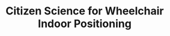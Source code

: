 ---
id: citsci
title: "Citizen Science for Wheelchair Indoor Positioning"
title_project: "Citizen Science for Wheelchair Indoor Positioning"
title_short: "CitSci"
period: "Okt 22 – Sep 23 (12 Monate)" 
round: "1"
lecture2go: "64229"
uhh_url: "https://www.hcl.uni-hamburg.de/ddlitlab/data-literacy-studierendenprojekte/erste-foerderrunde/citsci.html"
students: "Katharina Gerdes, Leonard Caanitz, Anton Semjonov"
mentor: "Prof. Dr. Janick Edinger"
text: |
    Das Projekt „CitSci“ hat die Konzeptionierung, Entwicklung und Validierung einer *Indoor-Routing-Anwendung* für Rollstuhlfahrerinnen und Rollstuhlfahrer zum Ziel, welche den Nutzern darüber hinaus die Möglichkeit bietet die gesammelten eigenen Daten zur Verbesserung des Routings, im Sinne eines Citizen Science Ansatzes, zur Verfügung zu stellen. Die konkrete Projektidee entstand während der Arbeit an verschiedenen Uni-Projekten und Abschlussarbeiten, bei denen Problemstellungen zu den Themen barrierefreies Routing und Indoor Lokalisierung von Rollstuhlfahrenden sowie das dezentrale Teilen von Daten im Mittelpunkt standen.  

    Zur Umsetzung des Projektes gilt es zum einen eine hinreichend akkurate Selbstlokalisierung von Rollstuhlfahrenden in Kombination mit einer Karte, welche sowohl innerhalb als auch außerhalb von Gebäuden funktioniert, zu realisieren. Zum anderen wird durch die Möglichkeit zum selbstbestimmten und ggf. selektiven Teilen von Daten mit Entscheidungsträgern oder anderen relevanten Akteuren eine bewusste Partizipation durch die Bereitstellung von Daten durch die Nutzenden betrachtet. 

    Der Projektumfang lässt sich prinzipiell in die Themenbereiche *Selbstlokalisierung, Mapping, Routing sowie Visualisierung* unterteilen. Zur Erreichung der Selbstlokalisierung wird eine Kombination aus GPS sowie inertialen Messeinheiten verwendet. Während die Selbstlokalisierung außerhalb von Gebäuden seit der Entwicklung des GPS keine Herausforderung mehr darstellt, gibt es bisher keine führende Entwicklung im Bereich der Indoor-Positionierung aufgrund von Problemen wie Kosteneffizienz, benötigter Infrastruktur oder Genauigkeit. Da ein Rollstuhl das elementare Problem der Schrittlängenerkennung in diesem Bereich der Forschung nicht besitzt, sind selbst mittels inertialer Messeinheiten gute Ergebnisse möglich. Darüber hinaus ist es notwendig jedwede Umwelt als 2-D-Karte zu modulieren. Hierfür kann außerhalb von Gebäuden auf frei verfügbares Kartenmaterial zurückgegriffen werden, während die Innenräume von Gebäuden wie bspw. U-Bahn-Stationen nur mittels Bauplänen erstellt werden können.

    Der Themenbereich Routing besitzt zwei Schwerpunkte. Zum einen ist die *Wegfindung zwischen Startpunkt und Ziel* ein essenzieller Bestandteil des Systems. Zum anderen werden die gefahrenen Routen von allen Benutzern des Systems aufgezeichnet. Mit diesen Daten ist es möglich die von der Anwendung vorgeschlagenen Routen zu verbessern sowie ggf. zu optimieren. Ein weiterer wichtiger Aspekt ist das theoretische Potenzial diese Daten zur Verbesserung der *Planung öffentlicher Gebäude* seitens der Stadt einzusetzen. Durch die Implementierung eines dezentralen Netzwerks innerhalb dessen die Daten selbstbestimmt mit ausgewählten Akteuren geteilt werden, wird ein Citizen Science Ansatz umgesetzt. Hierbei spielen der Datenschutz und die Kontrolle über die eigenen Daten eine zentrale Rolle. Die Visualisierung soll mittels einer Applikation auf einem Mobilgerät stattfinden, auf welchem die Nutzer:innen ihre Positionen auf der Karte sowie die schnellste Route zwischen zwei Punkten angezeigt bekommt.

    Alle im Projekt entwickelten Artefakte und Erkenntnisse werden unter dem Aspekt der Nachnutzbarkeit gewonnen. Der nachhaltige Umgang mit Projektergebnissen beginnt hierbei bereits damit, dass auf in vorangegangenen Projekten entwickelte Komponenten und Softwarebestandteile aufgesetzt wird und schließt mit der ans Projektende angeschlossenen öffentlichen Bereitstellung der Projektresultate.
   

image: "https://www.hcl.uni-hamburg.de/16179325/wheelchair-lisanto-unsplash-3c8914fde8d0b71801c9869d14a44ac4ad8923ac.jpg"
image_credit: "lisanto/unsplash"
---